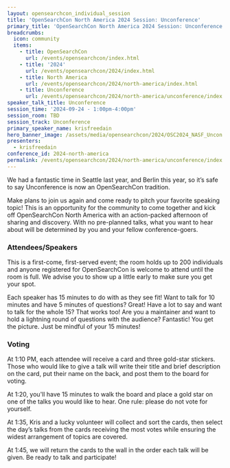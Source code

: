 ```yaml
---
layout: opensearchcon_individual_session
title: 'OpenSearchCon North America 2024 Session: Unconference'
primary_title: 'OpenSearchCon North America 2024 Session: Unconference'
breadcrumbs:
  icon: community
  items:
    - title: OpenSearchCon
      url: /events/opensearchcon/index.html
    - title: '2024'
      url: /events/opensearchcon/2024/index.html
    - title: North America
      url: /events/opensearchcon/2024/north-america/index.html
    - title: Unconference
      url: /events/opensearchcon/2024/north-america/unconference/index.html
speaker_talk_title: Unconference
session_time: '2024-09-24 - 1:00pm-4:00pm'
session_room: TBD
session_track: Unconference
primary_speaker_name: krisfreedain
hero_banner_image: /assets/media/opensearchcon/2024/OSC2024_NASF_Uncon.png
presenters:
  - krisfreedain
conference_id: 2024-north-america
permalink: /events/opensearchcon/2024/north-america/unconference/index.html
---
```


We had a fantastic time in Seattle last year, and Berlin this year, so it’s safe to say Unconference is now an OpenSearchCon tradition.  

Make plans to join us again and come ready to pitch your favorite speaking topic! This is an opportunity for the community to come together and kick off OpenSearchCon North America with an action-packed afternoon of sharing and discovery. With no pre-planned talks, what you want to hear about will be determined by you and your fellow conference-goers.

### Attendees/Speakers

This is a first-come, first-served event; the room holds up to 200 individuals and anyone registered for OpenSearchCon is welcome to attend until the room is full. We advise you to show up a little early to make sure you get your spot.

Each speaker has 15 minutes to do with as they see fit! Want to talk for 10 minutes and have 5 minutes of questions? Great! Have a lot to say and want to talk for the whole 15? That works too! Are you a maintainer and want to hold a lightning round of questions with the audience? Fantastic! You get the picture. Just be mindful of your 15 minutes!

### Voting

At 1:10 PM, each attendee will receive a card and three gold-star stickers. Those who would like to give a talk will write their title and brief description on the card, put their name on the back, and post them to the board for voting.

At 1:20, you'll have 15 minutes to walk the board and place a gold star on one of the talks you would like to hear. One rule: please do not vote for yourself.

At 1:35, Kris and a lucky volunteer will collect and sort the cards, then select the day’s talks from the cards receiving the most votes while ensuring the widest arrangement of topics are covered.

At 1:45, we will return the cards to the wall in the order each talk will be given. Be ready to talk and participate!
